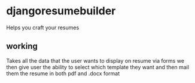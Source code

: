 # djangoresumebuilder

Helps you craft your resumes 

## working 
Takes all the data that the user wants to display on resume via forms
we then give user the ability to select which template they want and then mail them
the resume in both pdf and .docx format


